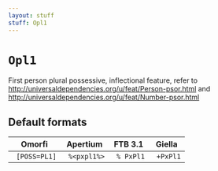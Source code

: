 ```yaml
---
layout: stuff
stuff: Opl1
---
```

# ` Opl1 `

First person plural possessive, inflectional feature, refer to http://universaldependencies.org/u/feat/Person-psor.html and http://universaldependencies.org/u/feat/Number-psor.html

## Default formats
| Omorfi | Apertium | FTB 3.1 | Giella |
|:------:|:--------:|:-------:|:------:|
| ` [POSS=PL1]` | ` %<pxpl1%>` | ` % PxPl1` | ` +PxPl1`  |
